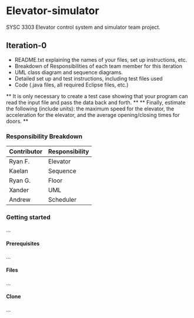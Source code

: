 # Elevator-simulator
SYSC 3303 Elevator control system and simulator team project. 

## Iteration-0
- README.txt explaining the names of your files, set up instructions, etc.
- Breakdown of Responsibilities of each team member for this iteration
- UML class diagram and sequence diagrams.
- Detailed set up and test instructions, including test files used
- Code (.java files, all required Eclipse files, etc.)

** It is only necessary to create a test case showing that your program can read the input
file and pass the data back and forth. **
** Finally, estimate the following (include units): the maximum speed
for the elevator, the acceleration for the elevator, and the average opening/closing times for
doors. ** 

### Responsibility Breakdown

| Contributor  | Responsibility |
| ------------- | ------------- |
| Ryan F.  | Elevator  |
| Kaelan  | Sequence |
| Ryan G.  | Floor |
| Xander | UML |
| Andrew | Scheduler |

### Getting started
...

#### Prerequisites
...

#### Files
...

#### Clone
...
